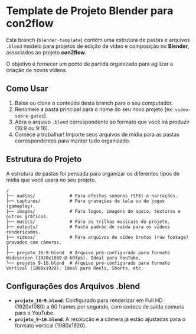 # Template de Projeto Blender para con2flow

Esta branch (`blender-template`) contém uma estrutura de pastas e arquivos `.blend` modelo para projetos de edição de vídeo e composição no **Blender**, associados ao projeto **con2flow**.

O objetivo é fornecer um ponto de partida organizado para agilizar a criação de novos vídeos.

## Como Usar

1.  Baixe ou clone o conteúdo desta branch para o seu computador.
2.  Renomeie a pasta principal para o nome do seu novo projeto (ex: `video-sobre-gatos`).
3.  Abra o arquivo `.blend` correspondente ao formato que você irá produzir (16:9 ou 9:16).
4.  Comece a trabalhar! Importe seus arquivos de mídia para as pastas correspondentes para manter tudo organizado.

## Estrutura do Projeto

A estrutura de pastas foi pensada para organizar os diferentes tipos de mídia que você usará no seu projeto.

```
/
├── audios/             # Para efeitos sonoros (SFX) e narrações.
├── captures/           # Para gravações de tela ou de jogos (gameplay).
├── images/             # Para logos, imagens de apoio, texturas e outros gráficos.
├── musics/             # Para as trilhas musicais do projeto.
├── outputs/            # Pasta padrão de saída para os vídeos renderizados.
├── videos/             # Para arquivos de vídeo brutos (raw footage) gravados com câmeras.
|
├── projeto_16-9.blend  # Arquivo pré-configurado para formato Widescreen (1920x1080 @ 60fps). Ideal para YouTube.
└── projeto_9-16.blend  # Arquivo pré-configurado para formato Vertical (1080x1920). Ideal para Reels, Shorts, etc.
```

## Configurações dos Arquivos .blend

-   **`projeto_16-9.blend`**: Configurado para renderizar em Full HD (1920x1080) a 60 frames por segundo, com codecs de saída comuns para o YouTube.
-   **`projeto_9-16.blend`**: A resolução e a câmera já estão ajustadas para o formato vertical (1080x1920).
